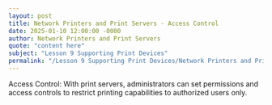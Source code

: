 ```yaml
---
layout: post
title: Network Printers and Print Servers - Access Control
date: 2025-01-10 12:00:00 -0000
author: Network Printers and Print Servers
quote: "content here"
subject: "Lesson 9 Supporting Print Devices"
permalink: "/Lesson 9 Supporting Print Devices/Network Printers and Print Servers/Network Printers and Print Servers - Access Control"
---
```


Access Control: With print servers, administrators can set permissions and access controls to restrict printing capabilities to authorized users only.
